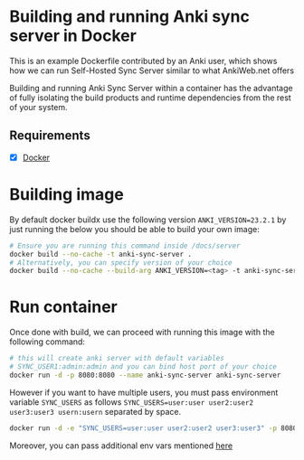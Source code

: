 # Building and running Anki sync server in Docker

This is an example Dockerfile contributed by an Anki user, which shows how we can run Self-Hosted Sync Server
similar to what AnkiWeb.net offers

Building and running Anki Sync Server within a container has the advantage of fully isolating
the build products and runtime dependencies from the rest of your system.

## Requirements

- [x] [Docker](https://docs.docker.com/get-started/)

# Building image

By default docker buildx use the following version `ANKI_VERSION=23.2.1` by just running the below you should be able to build your own image:

```bash
# Ensure you are running this command inside /docs/server
docker build --no-cache -t anki-sync-server .
# Alternatively, you can specify version of your choice
docker build --no-cache --build-arg ANKI_VERSION=<tag> -t anki-sync-server .
```

# Run container

Once done with build, we can proceed with running this image with the following command:

```bash
# this will create anki server with default variables
# SYNC_USER1:admin:admin and you can bind host port of your choice
docker run -d -p 8080:8080 --name anki-sync-server anki-sync-server
```

However if you want to have multiple users, you must pass environment variable `SYNC_USERS` as follows `SYNC_USERS=user:user user2:user2 user3:user3 usern:usern` separated by space.

```bash
docker run -d -e "SYNC_USERS=user:user user2:user2 user3:user3" -p 8080:8080 --name anki-sync-server anki-sync-server
```

Moreover, you can pass additional env vars mentioned [here](https://docs.ankiweb.net/sync-server.html)
